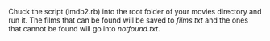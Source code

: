 Chuck the script (imdb2.rb) into the root folder of your movies directory and run it.
The films that can be found will be saved to _films.txt_ and the ones that cannot be found will go into _notfound.txt_.